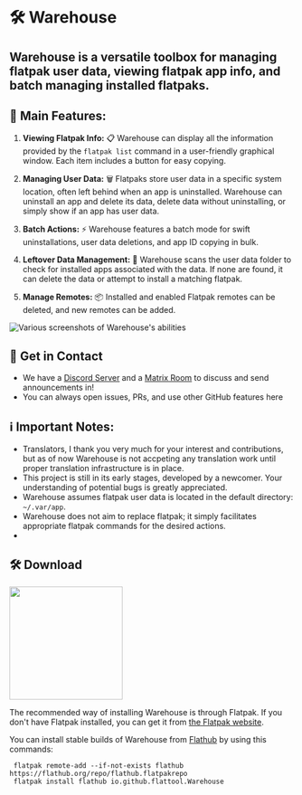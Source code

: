 # 🛠️ Warehouse

## Warehouse is a versatile toolbox for managing flatpak user data, viewing flatpak app info, and batch managing installed flatpaks.

## 🚀 Main Features:

1. **Viewing Flatpak Info:** 📋 Warehouse can display all the information provided by the `flatpak list` command in a user-friendly graphical window. Each item includes a button for easy copying.

2. **Managing User Data:** 🗑️ Flatpaks store user data in a specific system location, often left behind when an app is uninstalled. Warehouse can uninstall an app and delete its data, delete data without uninstalling, or simply show if an app has user data.

3. **Batch Actions:** ⚡ Warehouse features a batch mode for swift uninstallations, user data deletions, and app ID copying in bulk.

4. **Leftover Data Management:** 📁 Warehouse scans the user data folder to check for installed apps associated with the data. If none are found, it can delete the data or attempt to install a matching flatpak.

5. **Manage Remotes:** 📦 Installed and enabled Flatpak remotes can be deleted, and new remotes can be added.

![Various screenshots of Warehouse's abilities](screenshots.png)

## 💬 Get in Contact
- We have a [Discord Server](https://discord.gg/HVPF9Yg6) and a [Matrix Room](https://matrix.to/#/!SxRiApuHYRpJNgqxso:matrix.org) to discuss and send announcements in!
- You can always open issues, PRs, and use other GitHub features here

## ℹ️ Important Notes:
- Translators, I thank you very much for your interest and contributions, but as of now Warehouse is not accpeting any translation work until proper translation infrastructure is in place.
- This project is still in its early stages, developed by a newcomer. Your understanding of potential bugs is greatly appreciated.
- Warehouse assumes flatpak user data is located in the default directory: `~/.var/app`.
- Warehouse does not aim to replace flatpak; it simply facilitates appropriate flatpak commands for the desired actions.
- 
## 🛠️ Download

<a href="https://flathub.org/apps/io.github.flattool.Warehouse" align="center">
  <img width="200" src="https://flathub.org/assets/badges/flathub-badge-i-en.png">
</a>


The recommended way of installing Warehouse is through Flatpak. If you don't have
Flatpak installed, you can get it from [the Flatpak website](https://flatpak.org/setup).

You can install stable builds of Warehouse from [Flathub](https://flathub.org)
by using this commands:
   ```shell
    flatpak remote-add --if-not-exists flathub https://flathub.org/repo/flathub.flatpakrepo
    flatpak install flathub io.github.flattool.Warehouse
   ```
